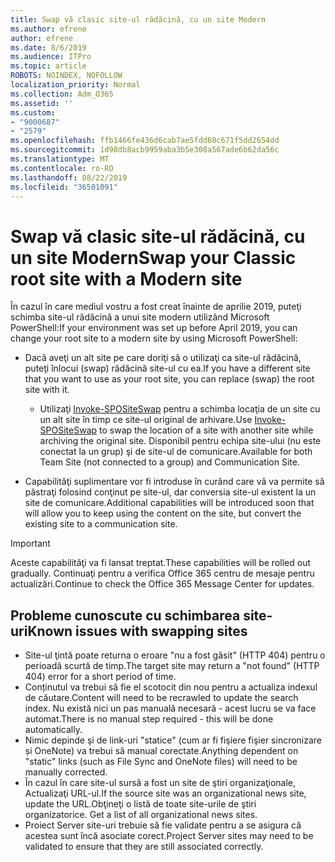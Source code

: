 ```yaml
---
title: Swap vă clasic site-ul rădăcină, cu un site Modern
ms.author: efrene
author: efrene
ms.date: 8/6/2019
ms.audience: ITPro
ms.topic: article
ROBOTS: NOINDEX, NOFOLLOW
localization_priority: Normal
ms.collection: Adm_O365
ms.assetid: ''
ms.custom:
- "9000687"
- "2579"
ms.openlocfilehash: ffb1466fe436d6cab7ae5fdd60c671f5dd2654dd
ms.sourcegitcommit: 1d98db8acb9959aba3b5e308a567ade6b62da56c
ms.translationtype: MT
ms.contentlocale: ro-RO
ms.lasthandoff: 08/22/2019
ms.locfileid: "36501091"
---
```

# <a name="swap-your-classic-root-site-with-a-modern-site"></a><span data-ttu-id="23e9a-102">Swap vă clasic site-ul rădăcină, cu un site Modern</span><span class="sxs-lookup"><span data-stu-id="23e9a-102">Swap your Classic root site with a Modern site</span></span>

<span data-ttu-id="23e9a-103">În cazul în care mediul vostru a fost creat înainte de aprilie 2019, puteţi schimba site-ul rădăcină a unui site modern utilizând Microsoft PowerShell:</span><span class="sxs-lookup"><span data-stu-id="23e9a-103">If your environment was set up before April 2019, you can change your root site to a modern site by using Microsoft PowerShell:</span></span>

- <span data-ttu-id="23e9a-104">Dacă aveţi un alt site pe care doriţi să o utilizaţi ca site-ul rădăcină, puteţi înlocui (swap) rădăcină site-ul cu ea.</span><span class="sxs-lookup"><span data-stu-id="23e9a-104">If you have a different site that you want to use as your root site, you can replace (swap) the root site with it.</span></span> 
    - <span data-ttu-id="23e9a-105">Utilizaţi [Invoke-SPOSiteSwap](https://docs.microsoft.com/powershell/module/sharepoint-online/invoke-spositeswap?view=sharepoint-ps) pentru a schimba locaţia de un site cu un alt site în timp ce site-ul original de arhivare.</span><span class="sxs-lookup"><span data-stu-id="23e9a-105">Use [Invoke-SPOSiteSwap](https://docs.microsoft.com/powershell/module/sharepoint-online/invoke-spositeswap?view=sharepoint-ps) to swap the location of a site with another site while archiving the original site.</span></span> <span data-ttu-id="23e9a-106">Disponibil pentru echipa site-ului (nu este conectat la un grup) şi de site-ul de comunicare.</span><span class="sxs-lookup"><span data-stu-id="23e9a-106">Available for both Team Site (not connected to a group) and Communication Site.</span></span> 

- <span data-ttu-id="23e9a-107">Capabilităţi suplimentare vor fi introduse în curând care vă va permite să păstraţi folosind conţinut pe site-ul, dar conversia site-ul existent la un site de comunicare.</span><span class="sxs-lookup"><span data-stu-id="23e9a-107">Additional capabilities will be introduced soon that will allow you to keep using the content on the site, but convert the existing site to a communication site.</span></span> 
>[!Important]
><span data-ttu-id="23e9a-108">Aceste capabilităţi va fi lansat treptat.</span><span class="sxs-lookup"><span data-stu-id="23e9a-108">These capabilities will be rolled out gradually.</span></span> <span data-ttu-id="23e9a-109">Continuaţi pentru a verifica Office 365 centru de mesaje pentru actualizări.</span><span class="sxs-lookup"><span data-stu-id="23e9a-109">Continue to check the Office 365 Message Center for updates.</span></span> 

## <a name="known-issues-with-swapping-sites"></a><span data-ttu-id="23e9a-110">Probleme cunoscute cu schimbarea site-uri</span><span class="sxs-lookup"><span data-stu-id="23e9a-110">Known issues with swapping sites</span></span>

- <span data-ttu-id="23e9a-111">Site-ul ţintă poate returna o eroare "nu a fost găsit" (HTTP 404) pentru o perioadă scurtă de timp.</span><span class="sxs-lookup"><span data-stu-id="23e9a-111">The target site may return a "not found" (HTTP 404) error for a short period of time.</span></span>
- <span data-ttu-id="23e9a-112">Conținutul va trebui să fie el scotocit din nou pentru a actualiza indexul de căutare.</span><span class="sxs-lookup"><span data-stu-id="23e9a-112">Content will need to be recrawled to update the search index.</span></span> <span data-ttu-id="23e9a-113">Nu există nici un pas manuală necesară - acest lucru se va face automat.</span><span class="sxs-lookup"><span data-stu-id="23e9a-113">There is no manual step required - this will be done automatically.</span></span>
- <span data-ttu-id="23e9a-114">Nimic depinde şi de link-uri "statice" (cum ar fi fişiere fişier sincronizare și OneNote) va trebui să manual corectate.</span><span class="sxs-lookup"><span data-stu-id="23e9a-114">Anything dependent on "static" links (such as File Sync and OneNote files) will need to be manually corrected.</span></span>
- <span data-ttu-id="23e9a-115">În cazul în care site-ul sursă a fost un site de ştiri organizaţionale, Actualizaţi URL-ul.</span><span class="sxs-lookup"><span data-stu-id="23e9a-115">If the source site was an organizational news site, update the URL.</span></span><span data-ttu-id="23e9a-116">Obţineţi o listă de toate site-urile de ştiri organizatorice.</span><span class="sxs-lookup"><span data-stu-id="23e9a-116"> Get a list of all organizational news sites.</span></span>
- <span data-ttu-id="23e9a-117">Proiect Server site-uri trebuie să fie validate pentru a se asigura că acestea sunt încă asociate corect.</span><span class="sxs-lookup"><span data-stu-id="23e9a-117">Project Server sites may need to be validated to ensure that they are still associated correctly.</span></span>





